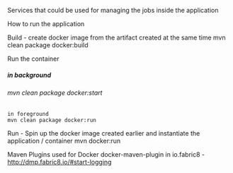 Services that could be used for managing the jobs inside the application

How to run the application

Build - create docker image from the artifact created at the same time
mvn clean package docker:build

Run the container
    <h5>in background</h5>
    <h6>mvn clean package docker:start</h6>
    
    in foreground
    mvn clean package docker:run


Run - Spin up the docker image created earlier and instantiate the application / container
mvn docker:run

Maven Plugins used for Docker 
docker-maven-plugin in io.fabric8 - http://dmp.fabric8.io/#start-logging


